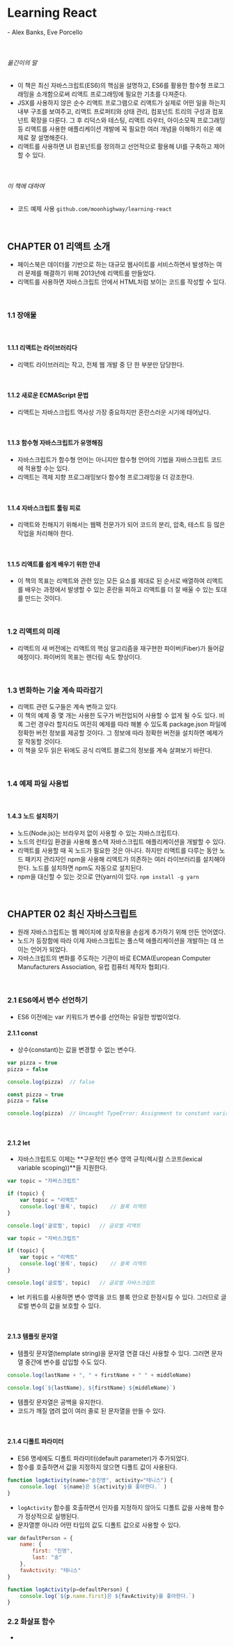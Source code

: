 # Learning React

\- Alex Banks, Eve Porcello

<br>

###### 옮긴이의 말

- 이 책은 최신 자바스크립트(ES6)의 핵심을 설명하고, ES6를 활용한 함수형 프로그래밍을 소개함으로써 리액트 프로그래밍에 필요한 기초를 다져준다.
- JSX를 사용하지 않은 순수 리액트 프로그램으로 리액트가 실제로 어떤 일을 하는지 내부 구조를 보여주고, 리액트 프로퍼티와 상태 관리, 컴포넌트 트리의 구성과 컴포넌트 확장을 다룬다. 그 후 리덕스와 테스팅, 리액트 라우터, 아이소모픽 프로그래밍 등 리액트를 사용한 애플리케이션 개발에 꼭 필요한 여러 개념을 이해하기 쉬운 예제로 잘 설명해준다.
- 리액트를 사용하면 UI 컴포넌트를 정의하고 선언적으로 활용해 UI를 구축하고 제어할 수 있다.

<br>

###### 이 책에 대하여

- 코드 예제 사용 `github.com/moonhighway/learning-react`

<br>

## CHAPTER 01 리액트 소개

- 페이스북은 데이터를 기반으로 하는 대규모 웹사이트를 서비스하면서 발생하는 여러 문제를 해결하기 위해 2013년에 리액트를 만들었다.
- 리액트를 사용하면 자바스크립트 안에서 HTML처럼 보이는 코드를 작성할 수 있다.

<br>

### 1.1 장애물

<br>

#### 1.1.1 리액트는 라이브러리다

- 리액트 라이브러리는 작고, 전체 웹 개발 중 단 한 부분만 담당한다.

<br>

#### 1.1.2 새로운 ECMAScript 문법

- 리액트는 자바스크립트 역사상 가장 중요하지만 혼란스러운 시기에 태어났다.

<br>

#### 1.1.3 함수형 자바스크립트가 유명해짐

- 자바스크립트가 함수형 언어는 아니지만 함수형 언어의 기법을 자바스크립트 코드에 적용할 수는 있다.
- 리액트는 객체 지향 프로그래밍보다 함수형 프로그래밍을 더 강조한다.

<br>

#### 1.1.4 자바스크립트 툴링 피로

- 리액트와 친해지기 위해서는 웹팩 전문가가 되어 코드의 분리, 압축, 테스트 등 많은 작업을 처리해야 한다.

<br>

#### 1.1.5 리액트를 쉽게 배우기 위한 안내

- 이 책의 목표는 리액트와 관련 있는 모든 요소를 제대로 된 순서로 배열하여 리액트를 배우는 과정에서 발생할 수 있는 혼란을 피하고 리액트를 더 잘 배울 수 있는 토대를 만드는 것이다.

<br>

### 1.2 리액트의 미래

- 리액트의 새 버전에는 리액트의 핵심 알고리즘을 재구현한 파이버(Fiber)가 들어갈 예정이다. 파이버의 목표는 렌더링 속도 향상이다.

<br>

### 1.3 변화하는 기술 계속 따라잡기

- 리액트 관련 도구들은 계속 변하고 있다.
- 이 책의 예제 중 몇 개는 사용한 도구가 버전업되어 사용할 수 없게 될 수도 있다. 비록 그런 경우라 할지라도 여전히 예제를 따라 해볼 수 있도록 package.json 파일에 정확한 버전 정보를 제공할 것이다. 그 정보에 따라 정확한 버전을 설치하면 예제가 잘 작동할 것이다.
- 이 책을 모두 읽은 뒤에도 공식 리액트 블로그의 정보를 계속 살펴보기 바란다.

<br>

### 1.4 예제 파일 사용법

<br>

#### 1.4.3 노드 설치하기

- 노드(Node.js)는 브라우저 없이 사용할 수 있는 자바스크립트다.
- 노드의 런타임 환경을 사용해 풀스택 자바스크립트 애플리케이션을 개발할 수 있다.
- 리액트를 사용할 때 꼭 노드가 필요한 것은 아니다. 하지만 리액트를 다루는 동안 노드 패키지 관리자인 npm을 사용해 리액트가 의존하는 여러 라이브러리를 설치해야 한다. 노드를 설치하면 npm도 자동으로 설치된다.
- npm을 대신할 수 있는 것으로 얀(yarn)이 있다.
  `npm install -g yarn`

<br>

## CHAPTER 02 최신 자바스크립트

- 원래 자바스크립트는 웹 페이지에 상호작용을 손쉽게 추가하기 위해 만든 언어였다.
- 노드가 등장함에 따라 이제 자바스크립트는 풀스택 애플리케이션을 개발하는 데 쓰이는 언어가 되었다.
- 자바스크립트의 변화를 주도하는 기관이 바로 ECMA(European Computer Manufacturers Association, 유럽 컴퓨터 제작자 협회)다.

<br>

### 2.1 ES6에서 변수 선언하기

- ES6 이전에는 var 키워드가 변수를 선언하는 유일한 방법이었다.

#### 2.1.1 const

- 상수(constant)는 값을 변경할 수 없는 변수다.

```javascript
var pizza = true
pizza = false

console.log(pizza)	// false
```

```javascript
const pizza = true
pizza = false

console.log(pizza)	// Uncaught TypeError: Assignment to constant variable.
```

<br>

#### 2.1.2 let

- 자바스크립트도 이제는 **구문적인 변수 영역 규칙(렉시컬 스코프(lexical variable scoping))**을 지원한다.

```javascript
var topic = "자바스크립트"

if (topic) {
    var topic = "리액트"
    console.log('블록', topic)	// 블록 리액트
}

console.log('글로벌', topic)	// 글로벌 리액트
```

```javascript
var topic = "자바스크립트"

if (topic) {
    var topic = "리액트"
    console.log('블록', topic)	// 블록 리액트
}

console.log('글로벌', topic)	// 글로벌 자바스크립트
```

- let 키워드를 사용하면 변수 영역을 코드 블록 안으로 한정시킬 수 있다. 그러므로 글로벌 변수의 값을 보호할 수 있다.

<br>

#### 2.1.3 템플릿 문자열

- 템플릿 문자열(template string)을 문자열 연결 대신 사용할 수 있다. 그러면 문자열 중간에 변수를 삽입할 수도 있다.

```javascript
console.log(lastName + ", " + firstName + " " + middleName)
```

```javascript
console.log(`${lastName}, ${firstName} ${middleName}`)
```

- 템플릿 문자열은 공백을 유지한다.
- 코드가 깨질 염려 없이 여러 줄로 된 문자열을 만들 수 있다.

<br>

#### 2.1.4 디폴트 파라미터

- ES6 명세에도 디폴트 파라미터(default parameter)가 추가되었다.
- 함수를 호출하면서 값을 지정하지 않으면 디폴트 값이 사용된다.

```javascript
function logActivity(name="송진영", activity="테니스") {
    console.log( `${name}은 ${activity}를 좋아한다.` )
}
```

- `logActivity` 함수를 호출하면서 인자를 지정하지 않아도 디폴트 값을 사용해 함수가 정상적으로 실행된다.
- 문자열뿐 아니라 어떤 타입의 값도 디폴트 값으로 사용할 수 있다.

```javascript
var defaultPerson = {
    name: {
        first: "진영",
        last: "송"
    },
    favActivity: "테니스"
}

function logActivity(p=defaultPerson) {
    console.log(`${p.name.first}은 ${favActivity}를 좋아한다.`)
}
```

### 2.2 화살표 함수

- ​
